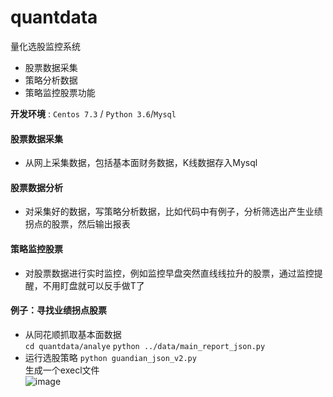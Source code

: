 # quantdata
量化选股监控系统

* 股票数据采集
* 策略分析数据
* 策略监控股票功能

**开发环境** : `Centos 7.3` / `Python 3.6`/`Mysql`

#### 股票数据采集

* 从网上采集数据，包括基本面财务数据，K线数据存入Mysql

#### 股票数据分析

* 对采集好的数据，写策略分析数据，比如代码中有例子，分析筛选出产生业绩拐点的股票，然后输出报表

####  策略监控股票

* 对股票数据进行实时监控，例如监控早盘突然直线线拉升的股票，通过监控提醒，不用盯盘就可以反手做T了

####  例子：寻找业绩拐点股票
* 从同花顺抓取基本面数据  
`cd quantdata/analye`
`python ../data/main_report_json.py`
* 运行选股策略
`python guandian_json_v2.py`  
 生成一个execl文件  
 ![image](https://github.com/hezhenke/quantdata/blob/master/quantdata/pic/pic1.png)
